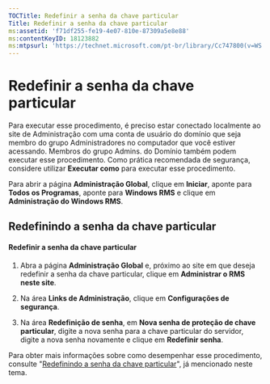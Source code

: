 ```yaml
---
TOCTitle: Redefinir a senha da chave particular
Title: Redefinir a senha da chave particular
ms:assetid: 'f71df255-fe19-4e07-810e-87309a5e8e88'
ms:contentKeyID: 18123882
ms:mtpsurl: 'https://technet.microsoft.com/pt-br/library/Cc747800(v=WS.10)'
---
```


Redefinir a senha da chave particular
=====================================

Para executar esse procedimento, é preciso estar conectado localmente ao site de Administração com uma conta de usuário do domínio que seja membro do grupo Administradores no computador que você estiver acessando. Membros do grupo Admins. do Domínio também podem executar esse procedimento. Como prática recomendada de segurança, considere utilizar **Executar como** para executar esse procedimento.

Para abrir a página **Administração Global**, clique em **Iniciar**, aponte para **Todos os Programas**, aponte para **Windows RMS** e clique em **Administração do Windows RMS**.

Redefinindo a senha da chave particular
---------------------------------------

#### Redefinir a senha da chave particular

1.  Abra a página **Administração Global** e, próximo ao site em que deseja redefinir a senha da chave particular, clique em **Administrar o RMS neste site**.

2.  Na área **Links de Administração**, clique em **Configurações de segurança**.

3.  Na área **Redefinição de senha**, em **Nova senha de proteção de chave particular**, digite a nova senha para a chave particular do servidor, digite a nova senha novamente e clique em **Redefinir senha**.

Para obter mais informações sobre como desempenhar esse procedimento, consulte "[Redefinindo a senha da chave particular](https://technet.microsoft.com/ceba927e-a7fd-4b06-bb70-5e5d9d6d099c)", já mencionado neste tema.
